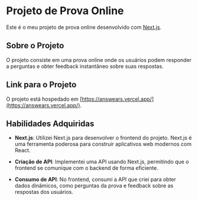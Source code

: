 # Projeto de Prova Online

Este é o meu projeto de prova online desenvolvido com [Next.js](https://nextjs.org/).

## Sobre o Projeto

O projeto consiste em uma prova online onde os usuários podem responder a perguntas e obter feedback instantâneo sobre suas respostas.

## Link para o Projeto

O projeto está hospedado em [https://answears.vercel.app/](https://answears.vercel.app/).

## Habilidades Adquiridas

-   **Next.js**: Utilizei Next.js para desenvolver o frontend do projeto. Next.js é uma ferramenta poderosa para construir aplicativos web modernos com React.

-   **Criação de API**: Implementei uma API usando Next.js, permitindo que o frontend se comunique com o backend de forma eficiente.

-   **Consumo de API**: No frontend, consumi a API que criei para obter dados dinâmicos, como perguntas da prova e feedback sobre as respostas dos usuários.

